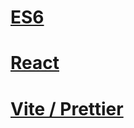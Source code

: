 # [ES6](https://github.com/arkhyeon/JS/tree/main/ES6)

# [React](https://github.com/arkhyeon/JS/tree/main/React)

# [Vite / Prettier](https://github.com/arkhyeon/JS/tree/main/vite-project)
